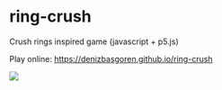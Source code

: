 # ring-crush
Crush rings inspired game (javascript + p5.js)

Play online: https://denizbasgoren.github.io/ring-crush

![](https://denizbasgoren.github.io/ring-crush/screenshot.png)
